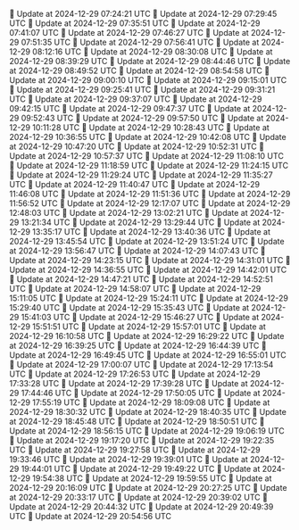 🔄 Update at 2024-12-29 07:24:21 UTC
🔄 Update at 2024-12-29 07:29:45 UTC
🔄 Update at 2024-12-29 07:35:51 UTC
🔄 Update at 2024-12-29 07:41:07 UTC
🔄 Update at 2024-12-29 07:46:27 UTC
🔄 Update at 2024-12-29 07:51:35 UTC
🔄 Update at 2024-12-29 07:56:41 UTC
🔄 Update at 2024-12-29 08:12:16 UTC
🔄 Update at 2024-12-29 08:30:08 UTC
🔄 Update at 2024-12-29 08:39:29 UTC
🔄 Update at 2024-12-29 08:44:46 UTC
🔄 Update at 2024-12-29 08:49:52 UTC
🔄 Update at 2024-12-29 08:54:58 UTC
🔄 Update at 2024-12-29 09:00:10 UTC
🔄 Update at 2024-12-29 09:15:01 UTC
🔄 Update at 2024-12-29 09:25:41 UTC
🔄 Update at 2024-12-29 09:31:21 UTC
🔄 Update at 2024-12-29 09:37:07 UTC
🔄 Update at 2024-12-29 09:42:15 UTC
🔄 Update at 2024-12-29 09:47:37 UTC
🔄 Update at 2024-12-29 09:52:43 UTC
🔄 Update at 2024-12-29 09:57:50 UTC
🔄 Update at 2024-12-29 10:11:28 UTC
🔄 Update at 2024-12-29 10:28:43 UTC
🔄 Update at 2024-12-29 10:36:55 UTC
🔄 Update at 2024-12-29 10:42:08 UTC
🔄 Update at 2024-12-29 10:47:20 UTC
🔄 Update at 2024-12-29 10:52:31 UTC
🔄 Update at 2024-12-29 10:57:37 UTC
🔄 Update at 2024-12-29 11:08:10 UTC
🔄 Update at 2024-12-29 11:18:59 UTC
🔄 Update at 2024-12-29 11:24:15 UTC
🔄 Update at 2024-12-29 11:29:24 UTC
🔄 Update at 2024-12-29 11:35:27 UTC
🔄 Update at 2024-12-29 11:40:47 UTC
🔄 Update at 2024-12-29 11:46:08 UTC
🔄 Update at 2024-12-29 11:51:36 UTC
🔄 Update at 2024-12-29 11:56:52 UTC
🔄 Update at 2024-12-29 12:17:07 UTC
🔄 Update at 2024-12-29 12:48:03 UTC
🔄 Update at 2024-12-29 13:02:21 UTC
🔄 Update at 2024-12-29 13:21:34 UTC
🔄 Update at 2024-12-29 13:29:44 UTC
🔄 Update at 2024-12-29 13:35:17 UTC
🔄 Update at 2024-12-29 13:40:36 UTC
🔄 Update at 2024-12-29 13:45:54 UTC
🔄 Update at 2024-12-29 13:51:24 UTC
🔄 Update at 2024-12-29 13:56:47 UTC
🔄 Update at 2024-12-29 14:07:43 UTC
🔄 Update at 2024-12-29 14:23:15 UTC
🔄 Update at 2024-12-29 14:31:01 UTC
🔄 Update at 2024-12-29 14:36:55 UTC
🔄 Update at 2024-12-29 14:42:01 UTC
🔄 Update at 2024-12-29 14:47:21 UTC
🔄 Update at 2024-12-29 14:52:51 UTC
🔄 Update at 2024-12-29 14:58:07 UTC
🔄 Update at 2024-12-29 15:11:05 UTC
🔄 Update at 2024-12-29 15:24:11 UTC
🔄 Update at 2024-12-29 15:29:40 UTC
🔄 Update at 2024-12-29 15:35:43 UTC
🔄 Update at 2024-12-29 15:41:03 UTC
🔄 Update at 2024-12-29 15:46:27 UTC
🔄 Update at 2024-12-29 15:51:51 UTC
🔄 Update at 2024-12-29 15:57:01 UTC
🔄 Update at 2024-12-29 16:10:58 UTC
🔄 Update at 2024-12-29 16:29:22 UTC
🔄 Update at 2024-12-29 16:39:25 UTC
🔄 Update at 2024-12-29 16:44:39 UTC
🔄 Update at 2024-12-29 16:49:45 UTC
🔄 Update at 2024-12-29 16:55:01 UTC
🔄 Update at 2024-12-29 17:00:07 UTC
🔄 Update at 2024-12-29 17:13:54 UTC
🔄 Update at 2024-12-29 17:26:53 UTC
🔄 Update at 2024-12-29 17:33:28 UTC
🔄 Update at 2024-12-29 17:39:28 UTC
🔄 Update at 2024-12-29 17:44:46 UTC
🔄 Update at 2024-12-29 17:50:05 UTC
🔄 Update at 2024-12-29 17:55:19 UTC
🔄 Update at 2024-12-29 18:09:08 UTC
🔄 Update at 2024-12-29 18:30:32 UTC
🔄 Update at 2024-12-29 18:40:35 UTC
🔄 Update at 2024-12-29 18:45:48 UTC
🔄 Update at 2024-12-29 18:50:51 UTC
🔄 Update at 2024-12-29 18:56:15 UTC
🔄 Update at 2024-12-29 19:06:19 UTC
🔄 Update at 2024-12-29 19:17:20 UTC
🔄 Update at 2024-12-29 19:22:35 UTC
🔄 Update at 2024-12-29 19:27:58 UTC
🔄 Update at 2024-12-29 19:33:46 UTC
🔄 Update at 2024-12-29 19:39:01 UTC
🔄 Update at 2024-12-29 19:44:01 UTC
🔄 Update at 2024-12-29 19:49:22 UTC
🔄 Update at 2024-12-29 19:54:38 UTC
🔄 Update at 2024-12-29 19:59:55 UTC
🔄 Update at 2024-12-29 20:16:09 UTC
🔄 Update at 2024-12-29 20:27:25 UTC
🔄 Update at 2024-12-29 20:33:17 UTC
🔄 Update at 2024-12-29 20:39:02 UTC
🔄 Update at 2024-12-29 20:44:32 UTC
🔄 Update at 2024-12-29 20:49:39 UTC
🔄 Update at 2024-12-29 20:54:56 UTC
